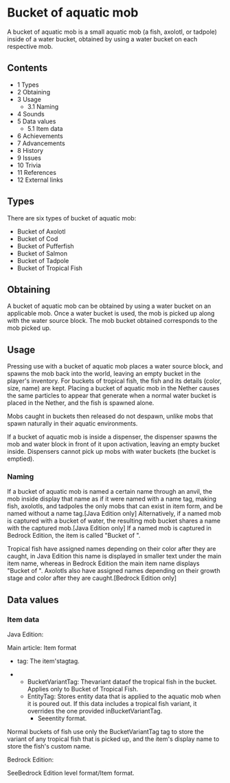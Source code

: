# Bucket of aquatic mob
A bucket of aquatic mob is a small aquatic mob (a fish, axolotl, or tadpole) inside of a water bucket, obtained by using a water bucket on each respective mob.

## Contents
- 1 Types
- 2 Obtaining
- 3 Usage
	- 3.1 Naming
- 4 Sounds
- 5 Data values
	- 5.1 Item data
- 6 Achievements
- 7 Advancements
- 8 History
- 9 Issues
- 10 Trivia
- 11 References
- 12 External links

## Types
There are six types of bucket of aquatic mob:

- Bucket of Axolotl
- Bucket of Cod
- Bucket of Pufferfish
- Bucket of Salmon
- Bucket of Tadpole
- Bucket of Tropical Fish

## Obtaining
A bucket of aquatic mob can be obtained by using a water bucket on an applicable mob. Once a water bucket is used, the mob is picked up along with the water source block. The mob bucket obtained corresponds to the mob picked up.

## Usage
Pressing use with a bucket of aquatic mob places a water source block, and spawns the mob back into the world, leaving an empty bucket in the player's inventory. For buckets of tropical fish, the fish and its details (color, size, name) are kept. Placing a bucket of aquatic mob in the Nether causes the same particles to appear that generate when a normal water bucket is placed in the Nether, and the fish is spawned alone. 

Mobs caught in buckets then released do not despawn, unlike mobs that spawn naturally in their aquatic environments.

If a bucket of aquatic mob is inside a dispenser, the dispenser spawns the mob and water block in front of it upon activation, leaving an empty bucket inside. Dispensers cannot pick up mobs with water buckets (the bucket is emptied).

### Naming
If a bucket of aquatic mob is named a certain name through an anvil, the mob inside display that name as if it were named with a name tag, making fish, axolotls, and tadpoles the only mobs that can exist in item form, and be named without a name tag.‌[Java Edition  only] Alternatively, if a named mob is captured with a bucket of water, the resulting mob bucket shares a name with the captured mob.‌[Java Edition  only] If a named mob is captured in Bedrock Edition, the item is called "Bucket of <Name>".

Tropical fish have assigned names depending on their color after they are caught, in Java Edition this name is displayed in smaller text under the main item name, whereas in Bedrock Edition the main item name displays "Bucket of <fish name>". Axolotls also have assigned names depending on their growth stage and color after they are caught.‌[Bedrock Edition  only]

## Data values
### Item data
Java Edition:

Main article: Item format
- tag: The item'stagtag.

- 
	- BucketVariantTag: Thevariant dataof the tropical fish in the bucket. Applies only to Bucket of Tropical Fish.
	- EntityTag: Stores entity data that is applied to the aquatic mob when it is poured out. If this data includes a tropical fish variant, it overrides the one provided inBucketVariantTag.
		- Seeentity format.

Normal buckets of fish use only the BucketVariantTag tag to store the variant of any tropical fish that is picked up, and the item's display name to store the fish's custom name.

Bedrock Edition:

SeeBedrock Edition level format/Item format.

